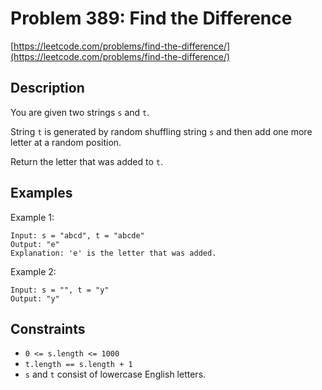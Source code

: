 # Problem 389: Find the Difference

[https://leetcode.com/problems/find-the-difference/](https://leetcode.com/problems/find-the-difference/)

## Description

You are given two strings `s` and `t`.

String `t` is generated by random shuffling string `s` and then add one more letter at a random position.

Return the letter that was added to `t`.

## Examples

Example 1:
```
Input: s = "abcd", t = "abcde"
Output: "e"
Explanation: 'e' is the letter that was added.
```

Example 2:
```
Input: s = "", t = "y"
Output: "y"
```

## Constraints

- `0 <= s.length <= 1000`
- `t.length == s.length + 1`
- `s` and `t` consist of lowercase English letters.